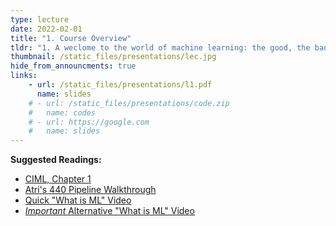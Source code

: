 ```yaml
---
type: lecture
date: 2022-02-01
title: "1. Course Overview"
tldr: "1. A weclome to the world of machine learning: the good, the bad, and the ugly."
thumbnail: /static_files/presentations/lec.jpg
hide_from_announcments: true
links: 
    - url: /static_files/presentations/l1.pdf
      name: slides
    # - url: /static_files/presentations/code.zip
    #   name: codes
    # - url: https://google.com
    #   name: slides
---
```

 **Suggested Readings:** 
- [CIML, Chapter 1](hhttp://ciml.info/dl/v0_99/ciml-v0_99-all.pdf)
- [Atri's 440 Pipeline Walkthrough](http://www-student.cse.buffalo.edu/~atri/algo-and-society/support/notes/compas/index.html)
- [Quick "What is ML" Video](https://youtu.be/cKxRvEZd3Mw?t=25)
- [*Important* Alternative "What is ML" Video](https://www.youtube.com/watch?v=l85TUzNbnPc)